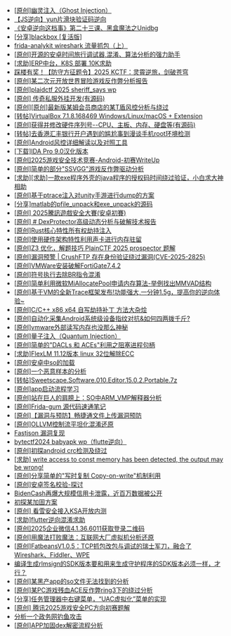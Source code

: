 + [[原创]幽灵注入（Ghost Injection）](https://bbs.kanxue.com/thread-286307.htm)
+ [【JS逆向】yun片滑块验证码逆向](https://bbs.kanxue.com/thread-286252.htm)
+ [《安卓逆向这档事》第二十三课、黑盒魔法之Unidbg](https://bbs.kanxue.com/thread-285073.htm)
+ [[分享]blackbox [复活版]](https://bbs.kanxue.com/thread-286308.htm)
+ [frida-analykit   wireshark 流量抓包（上）](https://bbs.kanxue.com/thread-286510.htm)
+ [[原创]开源的安卓时间旅行调试器,混淆、算法分析的强力助手](https://bbs.kanxue.com/thread-286457.htm)
+ [[求助]ERP中台，K8S 部署   10K求助](https://bbs.kanxue.com/thread-286499.htm)
+ [踩楼有奖！【防守方征题令】2025 KCTF：灵霄逆旅，剑破苍穹](https://bbs.kanxue.com/thread-286311.htm)
+ [[原创]某二次元开放世界冒险游戏反作弊分析报告](https://bbs.kanxue.com/thread-285580.htm)
+ [[原创]plaidctf 2025 sheriff_says wp](https://bbs.kanxue.com/thread-286509.htm)
+ [[原创] 传奇私服外挂开发(有源码)](https://bbs.kanxue.com/thread-285681.htm)
+ [[原创][原创]最新版某姆会员商店的某T盾风控分析与绕过](https://bbs.kanxue.com/thread-286243.htm)
+ [[转帖]VirtualBox 7.1.8.168469 Windows/Linux/macOS + Extension](https://bbs.kanxue.com/thread-286511.htm)
+ [[原创]获得并修改硬件序列号--CPU、主板、内存、硬盘等(有源码)](https://bbs.kanxue.com/thread-282756.htm)
+ [[转帖]去香港汇丰银行开户遇到的尴尬事到漫谈手机root环境检测](https://bbs.kanxue.com/thread-285754.htm)
+ [[原创]Android风控详细解读以及对照工具](https://bbs.kanxue.com/thread-286120.htm)
+ [[下载]IDA Pro 9.0汉化版本](https://bbs.kanxue.com/thread-286332.htm)
+ [[原创]2025游戏安全技术竞赛-Android-初赛WriteUp](https://bbs.kanxue.com/thread-286506.htm)
+ [[原创]简单的部分"SSVGG"游戏反作弊驱动分析](https://bbs.kanxue.com/thread-286409.htm)
+ [[求助][求助]一款exe程序外壳的java程序的授权码时间绕过验证，小白求大神相助](https://bbs.kanxue.com/thread-283797.htm)
+ [[原创]基于ptrace注入对unity手游进行dump的方案](https://bbs.kanxue.com/thread-286222.htm)
+ [[分享]matlab的pfile_unpack和exe_unpack的源码](https://bbs.kanxue.com/thread-271246.htm)
+ [[原创] 2025騰訊遊戲安全大賽(安卓初賽)](https://bbs.kanxue.com/thread-286463.htm)
+ [[原创] # DexProtector高级动态分析与破解技术报告](https://bbs.kanxue.com/thread-286455.htm)
+ [[原创]Rust核心特性所有权劫持注入](https://bbs.kanxue.com/thread-286495.htm)
+ [[原创]使用硬件架构特性利用声卡进行内存驻留](https://bbs.kanxue.com/thread-286422.htm)
+ [[原创]Z3 优化，解题技巧 PlainCTF 2025 prospector 题解](https://bbs.kanxue.com/thread-286406.htm)
+ [[原创]漏洞预警 | CrushFTP 存在身份验证绕过漏洞(CVE-2025-2825)](https://bbs.kanxue.com/thread-286512.htm)
+ [[原创]VMWare安装破解FortiGate7.4.2](https://bbs.kanxue.com/thread-284794.htm)
+ [[原创]符号执行去除BR指令混淆](https://bbs.kanxue.com/thread-280737.htm)
+ [[原创]简单利用微软MiAllocatePool申请内存算法-举例找出MMVAD结构](https://bbs.kanxue.com/thread-286414.htm)
+ [[原创]基于VM的全新Trace框架发布!功能强大,一分钟1.5g，提高你的逆向体验~](https://bbs.kanxue.com/thread-285471.htm)
+ [[原创]C/C++ x86 x64 自写劫持补丁 方法大杂烩](https://bbs.kanxue.com/thread-282745.htm)
+ [[原创]自动化采集Android系统级设备指纹对抗&如何四两拨千斤?](https://bbs.kanxue.com/thread-281889.htm)
+ [[原创]vmware外部读写内存也没那么神秘](https://bbs.kanxue.com/thread-284956.htm)
+ [[原创]量子注入（Quantum Injection）](https://bbs.kanxue.com/thread-286423.htm)
+ [[原创]简单的"DACLs 和 ACEs"利用之阻塞进程句柄](https://bbs.kanxue.com/thread-285347.htm)
+ [[求助]FlexLM 11.12版本 linux 32位解除ECC](https://bbs.kanxue.com/thread-285638.htm)
+ [[原创]安卓中so的加载](https://bbs.kanxue.com/thread-286004.htm)
+ [[原创]一个恶意样本的分析](https://bbs.kanxue.com/thread-286514.htm)
+ [[转帖]Sweetscape.Software.010.Editor.15.0.2.Portable.7z](https://bbs.kanxue.com/thread-286309.htm)
+ [[原创]app启动流程学习](https://bbs.kanxue.com/thread-286517.htm)
+ [[原创]站在巨人的肩膀上：SO中ARM_VMP解释器分析](https://bbs.kanxue.com/thread-286451.htm)
+ [[原创]Frida-gum 源代码速通笔记](https://bbs.kanxue.com/thread-278423.htm)
+ [[原创]【漏洞与预防】畅捷通文件上传漏洞预防](https://bbs.kanxue.com/thread-286519.htm)
+ [[原创]OLLVM控制流平坦化混淆还原](https://bbs.kanxue.com/thread-286151.htm)
+ [Fastjson 漏洞复现](https://bbs.kanxue.com/thread-286518.htm)
+ [bytectf2024 babyapk wp（flutte逆向）](https://bbs.kanxue.com/thread-283608.htm)
+ [[原创]初探android crc检测及绕过](https://bbs.kanxue.com/thread-285790.htm)
+ [[求助] write access to const memory has been detected, the output may be wrong!](https://bbs.kanxue.com/thread-256705.htm)
+ [[原创]分享简单的"写时复制 Copy-on-write"机制利用](https://bbs.kanxue.com/thread-285331.htm)
+ [[原创]安卓签名校验-探讨](https://bbs.kanxue.com/thread-285647.htm)
+ [BidenCash再爆大规模信用卡泄露，近百万数据被公开](https://bbs.kanxue.com/thread-286521.htm)
+ [初探某加固方案](https://bbs.kanxue.com/thread-282859.htm)
+ [[原创] 看雪安全接入KSA开放内测](https://bbs.kanxue.com/thread-251837.htm)
+ [[求助]flutter逆向混淆求助](https://bbs.kanxue.com/thread-286520.htm)
+ [[原创]2025企业微信4.1.36.6011获取登录二维码](https://bbs.kanxue.com/thread-286468.htm)
+ [[原创]用魔法打败魔法：互联网大厂虚拟机分析还原](https://bbs.kanxue.com/thread-286441.htm)
+ [[原创]FatbeansV1.0.5：TCP抓包改包与调试的瑞士军刀，融合了Wireshark、Fiddler、WPE](https://bbs.kanxue.com/thread-284571.htm)
+ [编译生成rlmsign的SDK版本要和用来生成守护程序的SDK版本必须一样，才行？](https://bbs.kanxue.com/thread-282456.htm)
+ [[原创]某黑产app的so文件无法找到的分析](https://bbs.kanxue.com/thread-284545.htm)
+ [[原创]某PC游戏残血ACE反作弊ring3下的绕过分析](https://bbs.kanxue.com/thread-284667.htm)
+ [[分享]任务管理器中右键菜单，“UAC虚拟化”菜单的实现](https://bbs.kanxue.com/thread-284216.htm)
+ [[原创] 腾讯2025游戏安全PC方向初赛题解](https://bbs.kanxue.com/thread-286277.htm)
+ [分析一个政务网钓鱼攻击](https://bbs.kanxue.com/thread-286523.htm)
+ [[原创]APP加固dex解密流程分析](https://bbs.kanxue.com/thread-280609.htm)
